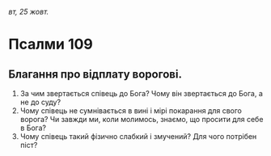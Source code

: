 
_вт, 25 жовт._

# Псалми 109

## Благання про відплату ворогові.
1. За чим звертається співець до Бога? Чому він звертається до Бога, а не до суду?
2. Чому співець не сумнівається в вині і мірі покарання для свого ворога? Чи завжди ми, коли молимось, знаємо, що просити для себе в Бога?
3. Чому співець такий фізично слабкий і змучений? Для чого потрібен піст?
